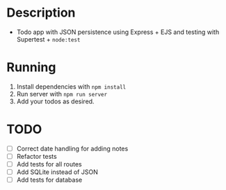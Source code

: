 # Description

- Todo app with JSON persistence using Express + EJS and testing with Supertest + `node:test`

# Running

1. Install dependencies with `npm install`
2. Run server with `npm run server`
3. Add your todos as desired.

# TODO

- [ ] Correct date handling for adding notes
- [ ] Refactor tests
- [ ] Add tests for all routes
- [ ] Add SQLite instead of JSON
- [ ] Add tests for database

